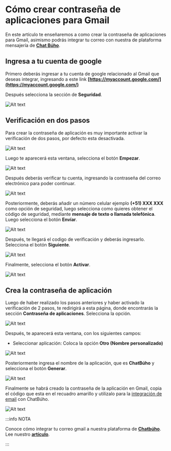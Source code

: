 # Cómo crear contraseña de aplicaciones para Gmail

En este artículo te enseñaremos a como crear la contraseña de aplicaciones para Gmail, asimismo podrás integrar tu correo con nuestra de plataforma mensajería de **[Chat Búho](https://buho.la/chat)**.

## Ingresa a tu cuenta de google

Primero deberás ingresar a tu cuenta de google relacionado al Gmail que deseas integrar, ingresando a este link **[https://myaccount.google.com/](https://myaccount.google.com/)**

Después selecciona la sección de **Seguridad**.

![Alt text](img/mail_10.jpg)

## Verificación en dos pasos

Para crear la contraseña de aplicación es muy importante activar la verificación de dos pasos, por defecto esta desactivada.

![Alt text](img/mail_11.jpg)

Luego te aparecerá esta ventana, selecciona el botón **Empezar**.

![Alt text](img/gmail_12.png)

Después deberás verificar tu cuenta, ingresando la contraseña del correo electrónico para poder continuar.

![Alt text](img/mail_13.jpg)

Posteriormente, deberás añadir un número celular ejemplo  **(+51) XXX XXX** como opción de seguridad, luego selecciona como quieres obtener el código de seguridad, mediante **mensaje de texto o llamada telefónica**. Luego selecciona el botón **Envíar**.

![Alt text](img/mail_14.jpg)

Después, te llegará el codigo de verificación y deberás ingresarlo. Selecciona el botón **Siguiente**.

![Alt text](img/mail_15.jpg)

Finalmente, selecciona el botón **Activar**.

![Alt text](img/mail_16.jpg)

## Crea la contraseña de aplicación

Luego de haber realizado los pasos anteriores y haber activado la verificación de 2 pasos, te redirigirá a esta página, donde encontrarás la sección **Contraseña de aplicaciones**. Selecciona la opción.

![Alt text](img/mail_18.jpg)

Después, te aparecerá esta ventana, con los siguientes campos:

- Seleccionar aplicación: Coloca la opción **Otro (Nombre personalizado)**

![Alt text](img/gmail_19.png)

Posteriormente ingresa el nombre de la aplicación, que es **ChatBúho** y selecciona el botón **Generar**.

![Alt text](img/gmail_20.png)

Finalmente se habrá creado la contraseña de la aplicación en Gmail, copia el código que esta en el recuadro amarillo y utilizalo para la [integración de email](../integraciones/gmail-outlook-hotmail.md) con ChatBúho.

![Alt text](img/mail_25.jpg)

:::info NOTA

Conoce cómo integrar tu correo gmail a nuestra plataforma de **[Chatbúho](https://buho.la/chat)**. Lee nuestro **[artículo](#)**.

:::

